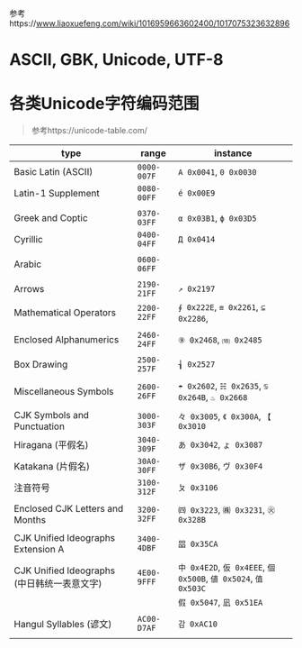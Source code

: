参考https://www.liaoxuefeng.com/wiki/1016959663602400/1017075323632896





# ASCII, GBK, Unicode, UTF-8







# 各类Unicode字符编码范围

> 参考https://unicode-table.com/

| type                   | range       | instance                      |
| ---------------------- | ----------- | ----------------------------- |
| Basic Latin (ASCII)    | `0000-007F` | `A 0x0041`, `0 0x0030`        |
| Latin-1 Supplement     | `0080-00FF` | `é 0x00E9`                    |
|                        |             |                               |
| Greek and Coptic       | `0370-03FF` | `α 0x03B1`, `ϕ 0x03D5`        |
| Cyrillic               | `0400-04FF` | `Д 0x0414`                    |
|                        |             |                               |
| Arabic                 | `0600-06FF` |                               |
|                        |             |                               |
| Arrows                 | `2190-21FF` | `↗ 0x2197` |
| Mathematical Operators | `2200-22FF` | `∮ 0x222E`, `≡ 0x2261`, `⊆ 0x2286`, |
|                        |             |                               |
| Enclosed Alphanumerics | `2460-24FF` | `⑨ 0x2468`, `⒅ 0x2485` |
|  |  |  |
| Box Drawing | `2500-257F` | `┧ 0x2527` |
|  |  |  |
| Miscellaneous Symbols | `2600-26FF` | `☂ 0x2602`, `☵ 0x2635`, `♋ 0x264B`, `♨ 0x2668` |
|  |  |  |
| CJK Symbols and Punctuation | `3000-303F` | `々 0x3005`,  `《 0x300A`, `【 0x3010` |
| Hiragana (平假名) | `3040-309F` | `あ 0x3042`, `ょ 0x3087` |
| Katakana (片假名) | `30A0-30FF` | `ザ 0x30B6`, `ヴ 0x30F4` |
| 注音符号 | `3100-312F` | `ㄆ 0x3106` |
|  |  |  |
| Enclosed CJK Letters and Months | `3200-32FF` | `㈣ 0x3223`, `㈱ 0x3231`, `㊋ 0x328B` |
|  |  |  |
| CJK Unified Ideographs Extension A | `3400-4DBF` | `㗊 0x35CA` |
|  |  |  |
| CJK Unified Ideographs (中日韩统一表意文字) | `4E00-9FFF` | `中 0x4E2D`, `仮 0x4EEE`, `個 0x500B`, `値 0x5024`, `值 0x503C` |
|  |  | `假 0x5047`, `凪 0x51EA` |
|  |  |  |
| Hangul Syllables (谚文) | `AC00-D7AF` | `감 0xAC10` |
|  |  |  |



